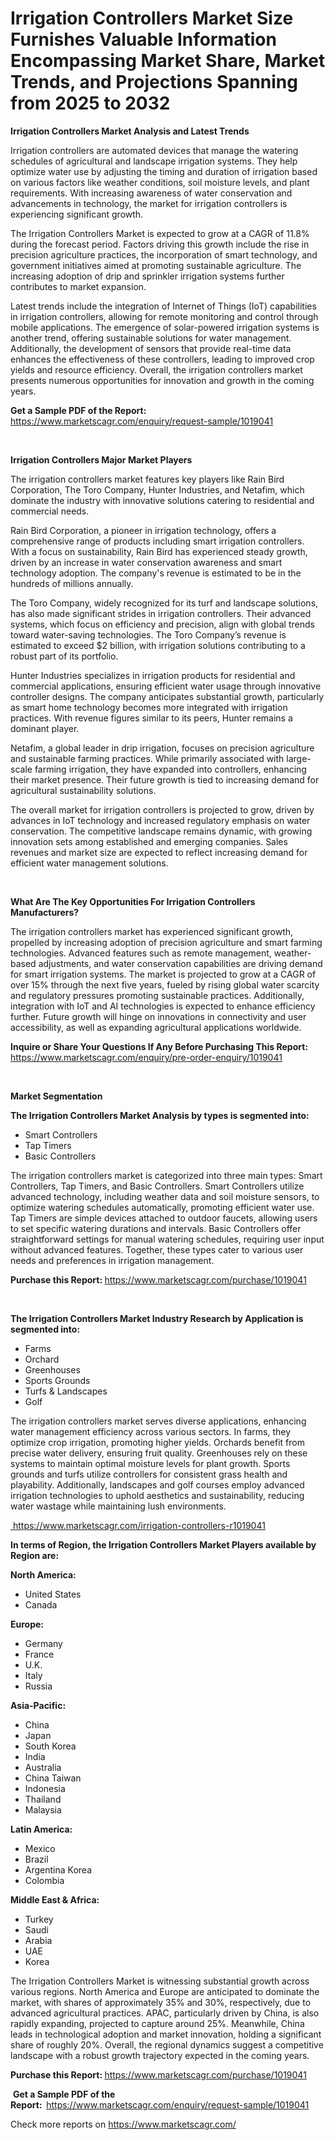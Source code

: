<p><h1>Irrigation Controllers Market Size Furnishes Valuable Information Encompassing Market Share, Market Trends, and Projections Spanning from 2025 to 2032</h1></p><p><strong>Irrigation Controllers Market Analysis and Latest Trends</strong></p>
<p><p>Irrigation controllers are automated devices that manage the watering schedules of agricultural and landscape irrigation systems. They help optimize water use by adjusting the timing and duration of irrigation based on various factors like weather conditions, soil moisture levels, and plant requirements. With increasing awareness of water conservation and advancements in technology, the market for irrigation controllers is experiencing significant growth.</p><p>The Irrigation Controllers Market is expected to grow at a CAGR of 11.8% during the forecast period. Factors driving this growth include the rise in precision agriculture practices, the incorporation of smart technology, and government initiatives aimed at promoting sustainable agriculture. The increasing adoption of drip and sprinkler irrigation systems further contributes to market expansion.</p><p>Latest trends include the integration of Internet of Things (IoT) capabilities in irrigation controllers, allowing for remote monitoring and control through mobile applications. The emergence of solar-powered irrigation systems is another trend, offering sustainable solutions for water management. Additionally, the development of sensors that provide real-time data enhances the effectiveness of these controllers, leading to improved crop yields and resource efficiency. Overall, the irrigation controllers market presents numerous opportunities for innovation and growth in the coming years.</p></p>
<p><strong>Get a Sample PDF of the Report:&nbsp;</strong> <a href="https://www.marketscagr.com/enquiry/request-sample/1019041?utm_campaign=2935&utm_medium=2&utm_source=Github&utm_content=ia&utm_term=10042025&utm_id=irrigation-controllers">https://www.marketscagr.com/enquiry/request-sample/1019041</a></p>
<p>&nbsp;</p>
<p><strong>Irrigation Controllers Major Market Players</strong></p>
<p><p>The irrigation controllers market features key players like Rain Bird Corporation, The Toro Company, Hunter Industries, and Netafim, which dominate the industry with innovative solutions catering to residential and commercial needs. </p><p>Rain Bird Corporation, a pioneer in irrigation technology, offers a comprehensive range of products including smart irrigation controllers. With a focus on sustainability, Rain Bird has experienced steady growth, driven by an increase in water conservation awareness and smart technology adoption. The company's revenue is estimated to be in the hundreds of millions annually.</p><p>The Toro Company, widely recognized for its turf and landscape solutions, has also made significant strides in irrigation controllers. Their advanced systems, which focus on efficiency and precision, align with global trends toward water-saving technologies. The Toro Company’s revenue is estimated to exceed $2 billion, with irrigation solutions contributing to a robust part of its portfolio.</p><p>Hunter Industries specializes in irrigation products for residential and commercial applications, ensuring efficient water usage through innovative controller designs. The company anticipates substantial growth, particularly as smart home technology becomes more integrated with irrigation practices. With revenue figures similar to its peers, Hunter remains a dominant player.</p><p>Netafim, a global leader in drip irrigation, focuses on precision agriculture and sustainable farming practices. While primarily associated with large-scale farming irrigation, they have expanded into controllers, enhancing their market presence. Their future growth is tied to increasing demand for agricultural sustainability solutions.</p><p>The overall market for irrigation controllers is projected to grow, driven by advances in IoT technology and increased regulatory emphasis on water conservation. The competitive landscape remains dynamic, with growing innovation sets among established and emerging companies. Sales revenues and market size are expected to reflect increasing demand for efficient water management solutions.</p></p>
<p>&nbsp;</p>
<p><strong>What Are The Key Opportunities For Irrigation Controllers Manufacturers?</strong></p>
<p><p>The irrigation controllers market has experienced significant growth, propelled by increasing adoption of precision agriculture and smart farming technologies. Advanced features such as remote management, weather-based adjustments, and water conservation capabilities are driving demand for smart irrigation systems. The market is projected to grow at a CAGR of over 15% through the next five years, fueled by rising global water scarcity and regulatory pressures promoting sustainable practices. Additionally, integration with IoT and AI technologies is expected to enhance efficiency further. Future growth will hinge on innovations in connectivity and user accessibility, as well as expanding agricultural applications worldwide.</p></p>
<p><strong>Inquire or Share Your Questions If Any Before Purchasing This Report:</strong> <a href="https://www.marketscagr.com/enquiry/pre-order-enquiry/1019041?utm_campaign=2935&utm_medium=2&utm_source=Github&utm_content=ia&utm_term=10042025&utm_id=irrigation-controllers">https://www.marketscagr.com/enquiry/pre-order-enquiry/1019041</a></p>
<p>&nbsp;</p>
<p><strong>Market Segmentation</strong></p>
<p><strong>The Irrigation Controllers Market Analysis by types is segmented into:</strong></p>
<p><ul><li>Smart Controllers</li><li>Tap Timers</li><li>Basic Controllers</li></ul></p>
<p><p>The irrigation controllers market is categorized into three main types: Smart Controllers, Tap Timers, and Basic Controllers. Smart Controllers utilize advanced technology, including weather data and soil moisture sensors, to optimize watering schedules automatically, promoting efficient water use. Tap Timers are simple devices attached to outdoor faucets, allowing users to set specific watering durations and intervals. Basic Controllers offer straightforward settings for manual watering schedules, requiring user input without advanced features. Together, these types cater to various user needs and preferences in irrigation management.</p></p>
<p><strong>Purchase this Report:&nbsp;</strong><a href="https://www.marketscagr.com/purchase/1019041?utm_campaign=2935&utm_medium=2&utm_source=Github&utm_content=ia&utm_term=10042025&utm_id=irrigation-controllers">https://www.marketscagr.com/purchase/1019041</a></p>
<p>&nbsp;</p>
<p><strong>The Irrigation Controllers Market Industry Research by Application is segmented into:</strong></p>
<p><ul><li>Farms</li><li>Orchard</li><li>Greenhouses</li><li>Sports Grounds</li><li>Turfs & Landscapes</li><li>Golf</li></ul></p>
<p><p>The irrigation controllers market serves diverse applications, enhancing water management efficiency across various sectors. In farms, they optimize crop irrigation, promoting higher yields. Orchards benefit from precise water delivery, ensuring fruit quality. Greenhouses rely on these systems to maintain optimal moisture levels for plant growth. Sports grounds and turfs utilize controllers for consistent grass health and playability. Additionally, landscapes and golf courses employ advanced irrigation technologies to uphold aesthetics and sustainability, reducing water wastage while maintaining lush environments.</p></p>
<p><a href="https://www.marketscagr.com/irrigation-controllers-r1019041?utm_campaign=2935&utm_medium=2&utm_source=Github&utm_content=ia&utm_term=10042025&utm_id=irrigation-controllers">&nbsp;https://www.marketscagr.com/irrigation-controllers-r1019041</a></p>
<p><strong>In terms of Region, the Irrigation Controllers Market Players available by Region are:</strong></p>
<p>
    <p> <strong> North America: </strong>
        <ul>
            <li>United States</li>
            <li>Canada</li>
        </ul>
        </p> 
    <p> <strong> Europe: </strong>
        <ul>
            <li>Germany</li>
            <li>France</li>
            <li>U.K.</li>
            <li>Italy</li>
            <li>Russia</li>
        </ul>
        </p> 
    <p> <strong> Asia-Pacific: </strong>
        <ul>
            <li>China</li>
            <li>Japan</li>
            <li>South Korea</li>
            <li>India</li>
            <li>Australia</li>
            <li>China Taiwan</li>
            <li>Indonesia</li>
            <li>Thailand</li>
            <li>Malaysia</li>
        </ul>
        </p> 
    <p> <strong> Latin America: </strong>
        <ul>
            <li>Mexico</li>
            <li>Brazil</li>
            <li>Argentina Korea</li>
            <li>Colombia</li>
        </ul>
        </p> 
    <p> <strong> Middle East & Africa: </strong>
        <ul>
            <li>Turkey</li>
            <li>Saudi</li>
            <li>Arabia</li>
            <li>UAE</li>
            <li>Korea</li>
        </ul>
    </p>
    </p>
<p><p>The Irrigation Controllers Market is witnessing substantial growth across various regions. North America and Europe are anticipated to dominate the market, with shares of approximately 35% and 30%, respectively, due to advanced agricultural practices. APAC, particularly driven by China, is also rapidly expanding, projected to capture around 25%. Meanwhile, China leads in technological adoption and market innovation, holding a significant share of roughly 20%. Overall, the regional dynamics suggest a competitive landscape with a robust growth trajectory expected in the coming years.</p></p>
<p><strong>Purchase this Report: </strong><a href="https://www.marketscagr.com/purchase/1019041?utm_campaign=2935&utm_medium=2&utm_source=Github&utm_content=ia&utm_term=10042025&utm_id=irrigation-controllers">https://www.marketscagr.com/purchase/1019041</a></p>
<p>&nbsp;<strong>Get a Sample PDF of the Report:&nbsp;&nbsp;</strong><a href="https://www.marketscagr.com/enquiry/request-sample/1019041?utm_campaign=2935&utm_medium=2&utm_source=Github&utm_content=ia&utm_term=10042025&utm_id=irrigation-controllers">https://www.marketscagr.com/enquiry/request-sample/1019041</a></p>
<p><strong></strong></p>
<p>Check more reports on <a href="https://www.marketscagr.com/?utm_campaign=2935&utm_medium=2&utm_source=Github&utm_content=ia&utm_term=10042025&utm_id=irrigation-controllers">https://www.marketscagr.com/</a></p>